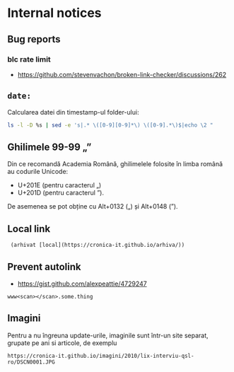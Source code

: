 # Internal notices

## Bug reports

### blc rate limit

- <https://github.com/stevenvachon/broken-link-checker/discussions/262>

## `date:`

Calcularea datei din timestamp-ul folder-ului:

```sh
ls -l -D %s | sed -e 's|.* \([0-9][0-9]*\) \([0-9].*\)$|echo \2 "      date:" $(date -r \1 -u "+%Y-%m-%dT%H:%M:%S")|' | bash | sort
```

## Ghilimele 99-99 „”

Din ce recomandă Academia Română, ghilimelele folosite în limba română au codurile Unicode:

- U+201E (pentru caracterul „)
- U+201D (pentru caracterul ”).

De asemenea se pot obține cu Alt+0132 („) și Alt+0148 (”).

## Local link

```
 (arhivat [local](https://cronica-it.github.io/arhiva/))
```

## Prevent autolink

- https://gist.github.com/alexpeattie/4729247

```
www<scan></scan>.some.thing
```

## Imagini

Pentru a nu îngreuna update-urile, imaginile sunt într-un site separat,
grupate pe ani si articole, de exemplu

```
https://cronica-it.github.io/imagini/2010/lix-interviu-qsl-ro/DSCN0001.JPG
```
